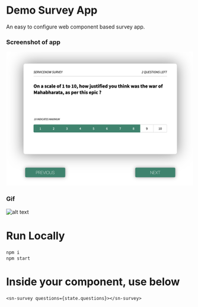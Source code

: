 # Demo Survey App

An easy to configure web component based survey app.

### Screenshot of app

![alt text](/docs/screen1.png)

### Gif

![alt text](/docs/app.gif)

# Run Locally

```
npm i
npm start
```

# Inside your component, use below

```
<sn-survey questions={state.questions}></sn-survey>
```
